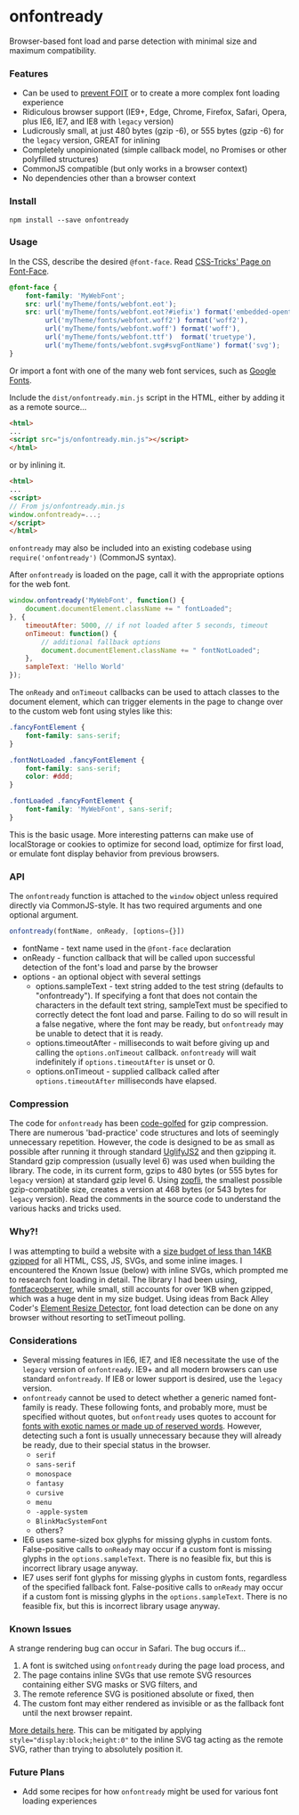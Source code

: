 # onfontready
Browser-based font load and parse detection with minimal size and maximum compatibility.


### Features
* Can be used to [prevent FOIT](https://www.filamentgroup.com/lab/font-events.html) or to create a more complex font loading experience
* Ridiculous browser support (IE9+, Edge, Chrome, Firefox, Safari, Opera, plus IE6, IE7, and IE8 with `legacy` version)
* Ludicrously small, at just 480 bytes (gzip -6), or 555 bytes (gzip -6) for the `legacy` version, GREAT for inlining
* Completely unopinionated (simple callback model, no Promises or other polyfilled structures)
* CommonJS compatible (but only works in a browser context)
* No dependencies other than a browser context


### Install

```
npm install --save onfontready
```


### Usage

In the CSS, describe the desired `@font-face`. Read [CSS-Tricks' Page on Font-Face](https://css-tricks.com/snippets/css/using-font-face/).

```css
@font-face {
    font-family: 'MyWebFont';
    src: url('myTheme/fonts/webfont.eot');
    src: url('myTheme/fonts/webfont.eot?#iefix') format('embedded-opentype'),
         url('myTheme/fonts/webfont.woff2') format('woff2'),
         url('myTheme/fonts/webfont.woff') format('woff'),
         url('myTheme/fonts/webfont.ttf')  format('truetype'),
         url('myTheme/fonts/webfont.svg#svgFontName') format('svg');
}
```

Or import a font with one of the many web font services, such as [Google Fonts](https://www.google.com/fonts).

Include the `dist/onfontready.min.js` script in the HTML, either by adding it as a remote source...

```html
<html>
...
<script src="js/onfontready.min.js"></script>
</html>
```

or by inlining it.

```html
<html>
...
<script>
// From js/onfontready.min.js
window.onfontready=...;
</script>
</html>
```

`onfontready` may also be included into an existing codebase using `require('onfontready')` (CommonJS syntax).

After `onfontready` is loaded on the page, call it with the appropriate options for the web font.

```javascript
window.onfontready('MyWebFont', function() {
    document.documentElement.className += " fontLoaded";
}, {
    timeoutAfter: 5000, // if not loaded after 5 seconds, timeout
    onTimeout: function() {
        // additional fallback options
        document.documentElement.className += " fontNotLoaded";
    },
    sampleText: 'Hello World'
});
```

The `onReady` and `onTimeout` callbacks can be used to attach classes to the document element, which can trigger elements in the page to change over to the custom web font using styles like this:

```css
.fancyFontElement {
    font-family: sans-serif;
}

.fontNotLoaded .fancyFontElement {
    font-family: sans-serif;
    color: #ddd;
}

.fontLoaded .fancyFontElement {
    font-family: 'MyWebFont', sans-serif;
}
```

This is the basic usage. More interesting patterns can make use of localStorage or cookies to optimize for second load, optimize for first load, or emulate font display behavior from previous browsers.


### API

The `onfontready` function is attached to the `window` object unless required directly via CommonJS-style. It has two required arguments and one optional argument.

```javascript
onfontready(fontName, onReady, [options={}])
```

* fontName - text name used in the `@font-face` declaration
* onReady - function callback that will be called upon successful detection of the font's load and parse by the browser
* options - an optional object with several settings
  - options.sampleText - text string added to the test string (defaults to "onfontready"). If specifying a font that does not contain the characters in the default text string, sampleText must be specified to correctly detect the font load and parse. Failing to do so will result in a false negative, where the font may be ready, but `onfontready` may be unable to detect that it is ready.
  - options.timeoutAfter - milliseconds to wait before giving up and calling the `options.onTimeout` callback. `onfontready` will wait indefinitely if `options.timeoutAfter` is unset or 0.
  - options.onTimeout - supplied callback called after `options.timeoutAfter` milliseconds have elapsed.


### Compression
The code for `onfontready` has been [code-golfed](https://en.wikipedia.org/wiki/Code_golf) for gzip compression. There are numerous 'bad-practice' code structures and lots of seemingly unnecessary repetition. However, the code is designed to be as small as possible after running it through standard [UglifyJS2](https://github.com/mishoo/UglifyJS2) and then gzipping it. Standard gzip compression (usually level 6) was used when building the library. The code, in its current form, gzips to 480 bytes (or 555 bytes for `legacy` version) at standard gzip level 6. Using [zopfli](https://en.wikipedia.org/wiki/Zopfli), the smallest possible gzip-compatible size, creates a version at 468 bytes (or 543 bytes for `legacy` version). Read the comments in the source code to understand the various hacks and tricks used.


### Why?!
I was attempting to build a website with a [size budget of less than 14KB gzipped](https://www.filamentgroup.com/lab/performance-rwd.html) for all HTML, CSS, JS, SVGs, and some inline images. I encountered the Known Issue (below) with inline SVGs, which prompted me to research font loading in detail. The library I had been using, [fontfaceobserver](https://github.com/bramstein/fontfaceobserver), while small, still accounts for over 1KB when gzipped, which was a huge dent in my size budget. Using ideas from Back Alley Coder's [Element Resize Detector](http://www.backalleycoder.com/2013/03/18/cross-browser-event-based-element-resize-detection/), font load detection can be done on any browser without resorting to setTimeout polling.


### Considerations
* Several missing features in IE6, IE7, and IE8 necessitate the use of the `legacy` version of `onfontready`. IE9+ and all modern browsers can use standard `onfontready`. If IE8 or lower support is desired, use the `legacy` version.
* `onfontready` cannot be used to detect whether a generic named font-family is ready. These following fonts, and probably more, must be specified without quotes, but `onfontready` uses quotes to account for [fonts with exotic names or made up of reserved words](https://mathiasbynens.be/notes/unquoted-font-family). However, detecting such a font is usually unnecessary because they will already be ready, due to their special status in the browser.
  * `serif`
  * `sans-serif`
  * `monospace`
  * `fantasy`
  * `cursive`
  * `menu`
  * `-apple-system`
  * `BlinkMacSystemFont`
  * others?
* IE6 uses same-sized box glyphs for missing glyphs in custom fonts. False-positive calls to `onReady` may occur if a custom font is missing glyphs in the `options.sampleText`. There is no feasible fix, but this is incorrect library usage anyway.
* IE7 uses serif font glyphs for missing glyphs in custom fonts, regardless of the specified fallback font. False-positive calls to `onReady` may occur if a custom font is missing glyphs in the `options.sampleText`. There is no feasible fix, but this is incorrect library usage anyway.


### Known Issues

A strange rendering bug can occur in Safari. The bug occurs if...

1. A font is switched using `onfontready` during the page load process, and
2. The page contains inline SVGs that use remote SVG resources containing either SVG masks or SVG filters, and
3. The remote reference SVG is positioned absolute or fixed, then
4. The custom font may either rendered as invisible or as the fallback font until the next browser repaint.

[More details here](https://github.com/bramstein/fontfaceobserver/issues/35). This can be mitigated by applying `style="display:block;height:0"` to the inline SVG tag acting as the remote SVG, rather than trying to absolutely position it.


### Future Plans
* Add some recipes for how `onfontready` might be used for various font loading experiences
